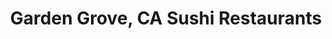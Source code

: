 ---
layout: city
title: Garden Grove, CA Sushi Restaurants
permalink: /california/garden-grove/
stateAbbr: CA
stateName: California
cityName: Garden Grove

---